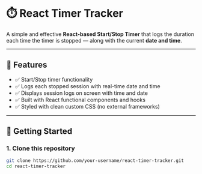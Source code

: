 # ⏱️ React Timer Tracker

A simple and effective **React-based Start/Stop Timer** that logs the duration each time the timer is stopped — along with the current **date and time**.

---

## 🔧 Features

- ✅ Start/Stop timer functionality
- ✅ Logs each stopped session with real-time date and time
- ✅ Displays session logs on screen with time and date
- ✅ Built with React functional components and hooks
- ✅ Styled with clean custom CSS (no external frameworks)

---

## 🚀 Getting Started

### 1. Clone this repository

```bash
git clone https://github.com/your-username/react-timer-tracker.git
cd react-timer-tracker
